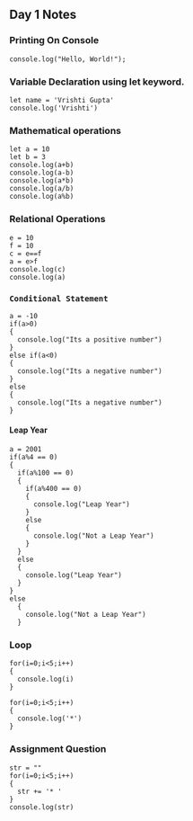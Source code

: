 ## Day 1 Notes

### Printing On Console
```
console.log("Hello, World!");
```
### Variable Declaration using let keyword.
```
let name = 'Vrishti Gupta'
console.log('Vrishti')
```
### Mathematical operations
```
let a = 10
let b = 3
console.log(a+b)
console.log(a-b)
console.log(a*b)
console.log(a/b)
console.log(a%b)
```

### Relational Operations
```
e = 10
f = 10
c = e==f
a = e>f
console.log(c)
console.log(a)
```

### `Conditional Statement`
```
a = -10
if(a>0)
{
  console.log("Its a positive number")
}
else if(a<0)
{
  console.log("Its a negative number")
}
else
{
  console.log("Its a negative number")
}
```

#### Leap Year
```
a = 2001
if(a%4 == 0)
{
  if(a%100 == 0)
  {
    if(a%400 == 0)
    {
      console.log("Leap Year")
    }
    else
    {
      console.log("Not a Leap Year")
    }
  }
  else
  {
    console.log("Leap Year")
  }
}
else
  {
    console.log("Not a Leap Year")  
  }
```
### Loop
```
for(i=0;i<5;i++)
{
  console.log(i)
}
```
```
for(i=0;i<5;i++)
{
  console.log('*')
}
```
### Assignment Question
```
str = ""
for(i=0;i<5;i++)
{
  str += '* '
}
console.log(str)
```

